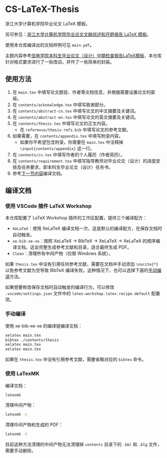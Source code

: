 # CS-LaTeX-Thesis

浙江大学计算机学院毕业论文 LaTeX 模板。

另可参见：[浙江大学计算机学院毕业论文文献综述和开题报告 LaTeX 模板](https://github.com/Klee1453/CS-LaTeX-MidTerm)。

使用本仓库编译出的文档样例可见 `main.pdf`。

主题内容参考[信电学院本科生毕业论文（设计）中期检查报告LaTeX模板](https://github.com/SuperbRa1n/ISEE_LaTeX_Mid-term)，本仓库针对格式要求进行了一些改动，并作了一些简单的封装。

## 使用方法

1. 在 `main.tex` 中填写论文题目、作者等文档信息，并根据需要设置论文的密级。
2. 在 `contents/acknowledge.tex` 中填写致谢部分。
3. 在 `contents/abstract-cn.tex` 中填写论文的中文摘要及关键词。
4. 在 `contents/abstract-en.tex` 中填写论文的英文摘要及关键词。
5. 在 `contents/thesis.tex` 中填写论文的正文内容。
    - 在 `reference/thesis-refs.bib` 中填写论文的参考文献。
6. 如果需要，在 `contents/appendix.tex` 中填写附录内容。
    - 如果你不希望包含附录，你需要在 `main.tex` 中注释掉 `\input{contents/appendix}` 这一行。
7. 在 `contents/cv.tex` 中填写作者的个人履历（作者简历）。
8. 在 `contents/requirement.tex` 中填写指导教师对毕业论文（设计）的进度安排及任务要求，即本科生毕业论文（设计）任务书。
9.  参考[下一节内容](#编译文档)编译文档。

## 编译文档

### 使用 VSCode 插件 LaTeX Workshop

本仓库配置了 LaTeX Workshop 插件的工作区配置，提供三个编译配方：

- `XeLaTeX`：使用 XeLaTeX 编译文档一次，这是默认的编译配方，在保存文档时自动触发。
- `xe-bib-xe-xe`：按照 XeLaTeX -> BibTeX -> XeLaTeX -> XeLaTeX 的顺序编译文档。这会完整生成参考文献和目录，适合最终生成 PDF。
- `Clean`：清理所有中间产物（仅限 Windows 系统）。

如果 `thesis.tex` 中没有引用任何参考文献，需要在文档中手动添加 `\nocite{*}` 以免参考文献为空导致 BibTeX 编译失败。这种情况下，也可以选择下面的[手动编译](#手动编译)方法。

如果想要修改保存文档时自动触发的编译行为，可以修改 `.vscode/settings.json` 文件中的 `latex-workshop.latex.recipe.default` 配置项。

### 手动编译

使用 xe-bib-xe-xe 的编译链编译文档：

```bash
xelatex main.tex
bibtex ./contents/thesis
xelatex main.tex
xelatex main.tex
```

如果在 `thesis.tex` 中没有引用参考文献，需要省略对应的 `bibtex` 命令。

### 使用 LaTexMK

编译文档：

```bash
latexmk
```

清理中间产物：

```bash
latexmk -c
```

清理中间产物和生成的 PDF：

```bash
latexmk -C
```

目前这种方法清理的中间产物无法清理掉 `contents` 目录下的 `.bbl` 和 `.blg` 文件，需要手动删除。